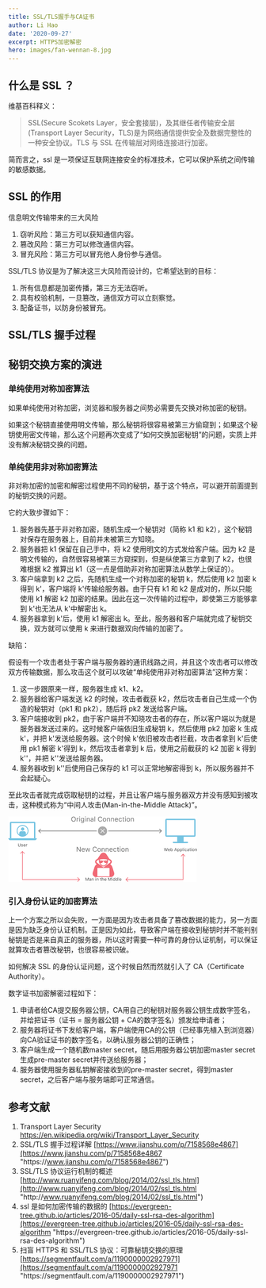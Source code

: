 ```yaml
---
title: SSL/TLS握手与CA证书
author: Li Hao
date: '2020-09-27'
excerpt: HTTPS加密解密
hero: images/fan-wennan-8.jpg
---
```

## 什么是 SSL ？

维基百科释义：

> SSL(Secure Scokets Layer，安全套接层)，及其继任者传输安全层(Transport Layer Security，TLS)是为网络通信提供安全及数据完整性的一种安全协议。TLS 与 SSL 在传输层对网络连接进行加密。

简而言之，ssl 是一项保证互联网连接安全的标准技术，它可以保护系统之间传输的敏感数据。

## SSL 的作用

信息明文传输带来的三大风险

1. 窃听风险：第三方可以获知通信内容。
2. 篡改风险：第三方可以修改通信内容。
3. 冒充风险：第三方可以冒充他人身份参与通信。

SSL/TLS 协议是为了解决这三大风险而设计的，它希望达到的目标：

1. 所有信息都是加密传播，第三方无法窃听。
2. 具有校验机制，一旦篡改，通信双方可以立刻察觉。
3. 配备证书，以防身份被冒充。

## SSL/TLS 握手过程



## 秘钥交换方案的演进

### 单纯使用对称加密算法

如果单纯使用对称加密，浏览器和服务器之间势必需要先交换对称加密的秘钥。

如果这个秘钥直接使用明文传输，那么秘钥将很容易被第三方偷窥到；如果这个秘钥使用密文传输，那么这个问题再次变成了“如何交换加密秘钥”的问题，实质上并没有解决秘钥交换的问题。

### 单纯使用非对称加密算法

非对称加密的加密和解密过程使用不同的秘钥，基于这个特点，可以避开前面提到的秘钥交换的问题。

它的大致步骤如下：

1. 服务器先基于非对称加密，随机生成一个秘钥对（简称 k1 和 k2），这个秘钥对保存在服务器上，目前并未被第三方知晓。
2. 服务器把 k1 保留在自己手中，将 k2 使用明文的方式发给客户端。因为 k2 是明文传输的，自然很容易被第三方窥探到，但是纵使第三方拿到了 k2，也很难根据 k2 推算出 k1（这一点是借助非对称加密算法从数学上保证的）。
3. 客户端拿到 k2 之后，先随机生成一个对称加密的秘钥 k，然后使用 k2 加密 k 得到 k'，客户端将 k'传输给服务器。由于只有 k1 和 k2 是成对的，所以只能使用 k1 解密 k2 加密的结果。因此在这一次传输的过程中，即使第三方能够拿到 k'也无法从 k'中解密出 k。
4. 服务器拿到 k'后，使用 k1 解密出 k。至此，服务器和客户端就完成了秘钥交换，双方就可以使用 k 来进行数据双向传输的加密了。

缺陷：

假设有一个攻击者处于客户端与服务器的通讯线路之间，并且这个攻击者可以修改双方传输数据，那么攻击这个就可以攻破“单纯使用非对称加密算法”这种方案：

1. 这一步跟原来一样，服务器生成 k1、k2。
2. 服务器给客户端发送 k2 的时候，攻击者截获 k2，然后攻击者自己生成一个伪造的秘钥对（pk1 和 pk2），随后将 pk2 发送给客户端。
3. 客户端接收到 pk2，由于客户端并不知晓攻击者的存在，所以客户端以为就是服务器发送过来的。这时候客户端依旧生成秘钥 k，然后使用 pk2 加密 k 生成 k'，并把 k'发送给服务器。这个时候 k'依旧被攻击者拦截，攻击者拿到 k'后使用 pk1 解密 k'得到 k，然后攻击者拿到 k 后，使用之前截获的 k2 加密 k 得到 k''，并把 k''发送给服务器。
4. 服务器收到 k''后使用自己保存的 k1 可以正常地解密得到 k，所以服务器并不会起疑心。

至此攻击者就完成窃取秘钥的过程，并且让客户端与服务器双方并没有感知到被攻击，这种模式称为“中间人攻击(Man-in-the-Middle Attack)”。

![mitm](images/mitm.png)

### 引入身份认证的加密算法

上一个方案之所以会失败，一方面是因为攻击者具备了篡改数据的能力，另一方面是因为缺乏身份认证机制。正是因为如此，导致客户端在接收到秘钥时并不能判别秘钥是否是来自真正的服务器，所以这时需要一种可靠的身份认证机制，可以保证就算攻击者篡改秘钥，也很容易被识破。

如何解决 SSL 的身份认证问题，这个时候自然而然就引入了 CA（Certificate Authority）。

数字证书加密解密过程如下：

1. 申请者给CA提交服务器公钥，CA用自己的秘钥对服务器公钥生成数字签名，并给把证书（证书 = 服务器公钥 + CA的数字签名）颁发给申请者；
2. 服务器将证书下发给客户端，客户端使用CA的公钥（已经事先植入到浏览器）向CA验证证书的数字签名，以确认服务器公钥的正确性；
3. 客户端生成一个随机数master secret，随后用服务器公钥加密master secret生成pre-master secret并传送给服务器；
4. 服务器使用服务器私钥解密接收到的pre-master secret，得到master secret，之后客户端与服务端即可正常通信。

## **参考文献**

1. Transport Layer Security <https://en.wikipedia.org/wiki/Transport_Layer_Security>
2. SSL/TLS 握手过程详解 [https://www.jianshu.com/p/7158568e4867](https://www.jianshu.com/p/7158568e4867 "https\://www.jianshu.com/p/7158568e4867")
3. SSL/TLS 协议运行机制的概述 [http://www.ruanyifeng.com/blog/2014/02/ssl_tls.html](http://www.ruanyifeng.com/blog/2014/02/ssl_tls.html "http\://www.ruanyifeng.com/blog/2014/02/ssl_tls.html")
4. ssl 是如何加密传输的数据的 [https://evergreen-tree.github.io/articles/2016-05/daily-ssl-rsa-des-algorithm](https://evergreen-tree.github.io/articles/2016-05/daily-ssl-rsa-des-algorithm "https\://evergreen-tree.github.io/articles/2016-05/daily-ssl-rsa-des-algorithm")
5. 扫盲 HTTPS 和 SSL/TLS 协议：可靠秘钥交换的原理 [https://segmentfault.com/a/1190000002927971](https://segmentfault.com/a/1190000002927971 "https\://segmentfault.com/a/1190000002927971")
